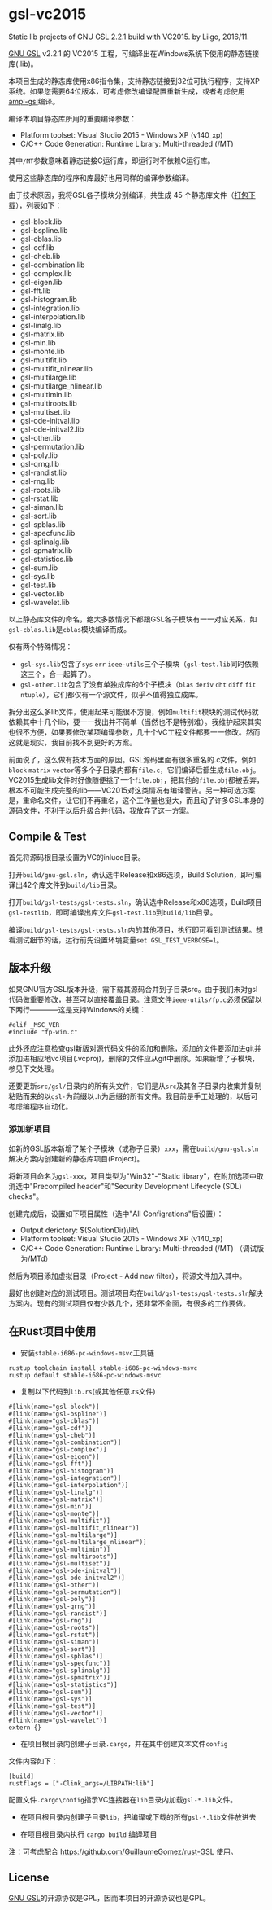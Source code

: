 # gsl-vc2015

Static lib projects of GNU GSL 2.2.1 build with VC2015. by Liigo, 2016/11.

[GNU GSL](http://www.gnu.org/software/gsl/) v2.2.1 的 VC2015 工程，可编译出在Windows系统下使用的静态链接库(.lib)。

本项目生成的静态库使用x86指令集，支持静态链接到32位可执行程序，支持XP系统。如果您需要64位版本，可考虑修改编译配置重新生成，或者考虑使用[ampl-gsl](https://github.com/ampl/gsl/)编译。

编译本项目静态库所用的重要编译参数：

- Platform toolset: Visual Studio 2015 - Windows XP (v140_xp)
- C/C++ Code Generation: Runtime Library: Multi-threaded (/MT)

其中`/MT`参数意味着静态链接C运行库，即运行时不依赖C运行库。

使用这些静态库的程序和库最好也用同样的编译参数编译。

由于技术原因，我将GSL各子模块分别编译，共生成 45 个静态库文件（[打包下载](https://github.com/liigo/gsl-vc2015/files/501970/gsl2.2.1-vc2015-20160929.zip)），列表如下：

- gsl-block.lib
- gsl-bspline.lib
- gsl-cblas.lib
- gsl-cdf.lib
- gsl-cheb.lib
- gsl-combination.lib
- gsl-complex.lib
- gsl-eigen.lib
- gsl-fft.lib
- gsl-histogram.lib
- gsl-integration.lib
- gsl-interpolation.lib
- gsl-linalg.lib
- gsl-matrix.lib
- gsl-min.lib
- gsl-monte.lib
- gsl-multifit.lib
- gsl-multifit_nlinear.lib
- gsl-multilarge.lib
- gsl-multilarge_nlinear.lib
- gsl-multimin.lib
- gsl-multiroots.lib
- gsl-multiset.lib
- gsl-ode-initval.lib
- gsl-ode-initval2.lib
- gsl-other.lib
- gsl-permutation.lib
- gsl-poly.lib
- gsl-qrng.lib
- gsl-randist.lib
- gsl-rng.lib
- gsl-roots.lib
- gsl-rstat.lib
- gsl-siman.lib
- gsl-sort.lib
- gsl-spblas.lib
- gsl-specfunc.lib
- gsl-splinalg.lib
- gsl-spmatrix.lib
- gsl-statistics.lib
- gsl-sum.lib
- gsl-sys.lib
- gsl-test.lib
- gsl-vector.lib
- gsl-wavelet.lib

以上静态库文件的命名，绝大多数情况下都跟GSL各子模块有一一对应关系，如`gsl-cblas.lib`是`cblas`模块编译而成。

仅有两个特殊情况：

- `gsl-sys.lib`包含了`sys` `err` `ieee-utils`三个子模块（`gsl-test.lib`同时依赖这三个，合一起算了）。
- `gsl-other.lib`包含了没有单独成库的6个子模块（`blas` `deriv` `dht` `diff` `fit` `ntuple`），它们都仅有一个源文件，似乎不值得独立成库。

拆分出这么多lib文件，使用起来可能很不方便，例如`multifit`模块的测试代码就依赖其中十几个lib，要一一找出并不简单（当然也不是特别难）。我维护起来其实也很不方便，如果要修改某项编译参数，几十个VC工程文件都要一一修改。然而这就是现实，我目前找不到更好的方案。

前面说了，这么做有技术方面的原因。GSL源码里面有很多重名的.c文件，例如`block` `matrix` `vector`等多个子目录内都有`file.c`，它们编译后都生成`file.obj`。VC2015生成lib文件时好像随便挑了一个`file.obj`，把其他的`file.obj`都被丢弃，根本不可能生成完整的lib——VC2015对这类情况有编译警告。另一种可选方案是，重命名文件，让它们不再重名，这个工作量也挺大，而且动了许多GSL本身的源码文件，不利于以后升级合并代码，我放弃了这一方案。

## Compile & Test

首先将源码根目录设置为VC的inluce目录。

打开`build/gnu-gsl.sln`，确认选中Release和x86选项，Build Solution，即可编译出42个库文件到`build/lib`目录。

打开`build/gsl-tests/gsl-tests.sln`，确认选中Release和x86选项，Build项目`gsl-testlib`，即可编译出库文件`gsl-test.lib`到`build/lib`目录。

编译`build/gsl-tests/gsl-tests.sln`内的其他项目，执行即可看到测试结果。想看测试细节的话，运行前先设置环境变量`set GSL_TEST_VERBOSE=1`。

## 版本升级

如果GNU官方GSL版本升级，需下载其源码合并到子目录src。由于我们未对gsl代码做重要修改，甚至可以直接覆盖目录。注意文件`ieee-utils/fp.c`必须保留以下两行————这是支持Windows的关键：
```
#elif _MSC_VER
#include "fp-win.c"
```

此外还应注意检查gsl新版对源代码文件的添加和删除，添加的文件要添加进git并添加进相应地vc项目(.vcproj)，删除的文件应从git中删除。如果新增了子模块，参见下文处理。

还要更新`src/gsl/`目录内的所有头文件，它们是从`src`及其各子目录内收集并复制粘贴而来的以`gsl-`为前缀以`.h`为后缀的所有文件。我目前是手工处理的，以后可考虑编程序自动化。

### 添加新項目

如新的GSL版本新增了某个子模块（或称子目录）`xxx`，需在`build/gnu-gsl.sln`解决方案内创建新的静态库项目(Project)。

将新项目命名为`gsl-xxx`，项目类型为"Win32"-"Static library"，在附加选项中取消选中"Precompiled header"和"Security Development Lifecycle (SDL) checks"。

创建完成后，设置如下项目属性（选中"All Configrations"后设置）：

- Output derictory: $(SolutionDir)\lib\
- Platform toolset: Visual Studio 2015 - Windows XP (v140_xp)
- C/C++ Code Generation: Runtime Library: Multi-threaded (/MT) （调试版为/MTd）

然后为项目添加虚拟目录（Project - Add new filter），将源文件加入其中。

最好也创建对应的测试项目。测试项目均在`build/gsl-tests/gsl-tests.sln`解决方案内。现有的测试项目仅有少数几个，还非常不全面，有很多的工作要做。

## 在Rust项目中使用

- 安装`stable-i686-pc-windows-msvc`工具链

```
rustup toolchain install stable-i686-pc-windows-msvc
rustup default stable-i686-pc-windows-msvc
```

- 复制以下代码到`lib.rs`(或其他任意.rs文件)

```
#[link(name="gsl-block")]
#[link(name="gsl-bspline")]
#[link(name="gsl-cblas")]
#[link(name="gsl-cdf")]
#[link(name="gsl-cheb")]
#[link(name="gsl-combination")]
#[link(name="gsl-complex")]
#[link(name="gsl-eigen")]
#[link(name="gsl-fft")]
#[link(name="gsl-histogram")]
#[link(name="gsl-integration")]
#[link(name="gsl-interpolation")]
#[link(name="gsl-linalg")]
#[link(name="gsl-matrix")]
#[link(name="gsl-min")]
#[link(name="gsl-monte")]
#[link(name="gsl-multifit")]
#[link(name="gsl-multifit_nlinear")]
#[link(name="gsl-multilarge")]
#[link(name="gsl-multilarge_nlinear")]
#[link(name="gsl-multimin")]
#[link(name="gsl-multiroots")]
#[link(name="gsl-multiset")]
#[link(name="gsl-ode-initval")]
#[link(name="gsl-ode-initval2")]
#[link(name="gsl-other")]
#[link(name="gsl-permutation")]
#[link(name="gsl-poly")]
#[link(name="gsl-qrng")]
#[link(name="gsl-randist")]
#[link(name="gsl-rng")]
#[link(name="gsl-roots")]
#[link(name="gsl-rstat")]
#[link(name="gsl-siman")]
#[link(name="gsl-sort")]
#[link(name="gsl-spblas")]
#[link(name="gsl-specfunc")]
#[link(name="gsl-splinalg")]
#[link(name="gsl-spmatrix")]
#[link(name="gsl-statistics")]
#[link(name="gsl-sum")]
#[link(name="gsl-sys")]
#[link(name="gsl-test")]
#[link(name="gsl-vector")]
#[link(name="gsl-wavelet")]
extern {}
```

- 在项目根目录内创建子目录`.cargo`，并在其中创建文本文件`config`

文件内容如下：

```
[build]
rustflags = ["-Clink_args=/LIBPATH:lib"]
```

配置文件`.cargo\config`指示VC连接器在`lib`目录内加载`gsl-*.lib`文件。

- 在项目根目录内创建子目录`lib`，把编译或下载的所有`gsl-*.lib`文件放进去

- 在项目根目录内执行 `cargo build` 编译项目

注：可考虑配合 https://github.com/GuillaumeGomez/rust-GSL 使用。

## License

[GNU GSL](http://www.gnu.org/software/gsl/)的开源协议是GPL，因而本项目的开源协议也是GPL。
